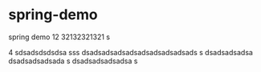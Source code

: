 # spring-demo

spring demo 
12
32132321321 s

4
sdsadsdsdsdsa
sss
dsadsadsadsadsadsadsadsadsads
s
dsadsadsadsa
dsadsadsadsada
s
dsadsadsadsadsa
s
